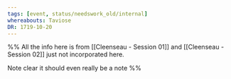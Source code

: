 ```yaml
---
tags: [event, status/needswork_old/internal]
whereabouts: Taviose
DR: 1719-10-20
---
```


%% All the info here is from [[Cleenseau - Session 01]] and [[Cleenseau - Session 02]]  just not incorporated here.

Note clear it should even really be a note %%